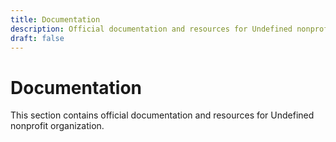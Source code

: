 ```yaml
---
title: Documentation
description: Official documentation and resources for Undefined nonprofit
draft: false
---
```


# Documentation

This section contains official documentation and resources for Undefined nonprofit organization.
